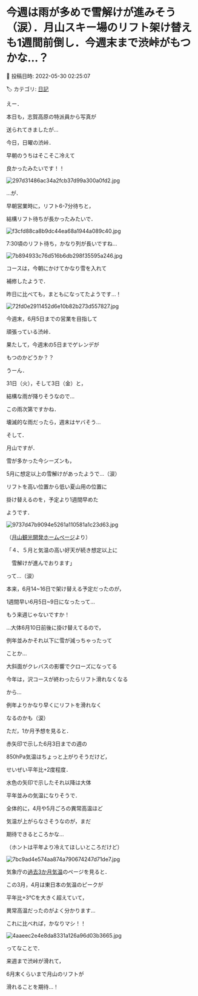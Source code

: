 # 今週は雨が多めで雪解けが進みそう（涙）．月山スキー場のリフト架け替えも1週間前倒し．今週末まで渋峠がもつかな…？

📅 投稿日時: 2022-05-30 02:25:07

🏷️ カテゴリ: [日記](cc4b5682fb7b8b144980957a978653fb0.md)

えー．


本日も，志賀高原の特派員から写真が


送られてきましたが…





今日，日曜の渋峠．


早朝のうちはそこそこ冷えて


良かったみたいです！！




![297d31486ac34a2fcb37d99a300a0fd2.jpg](images/297d31486ac34a2fcb37d99a300a0fd2.jpg)







…が．


早朝営業時に，リフト6-7分待ちと，


結構リフト待ちが長かったみたいで．




![f3cfd88ca8b9dc44ea68a1944a089c40.jpg](images/f3cfd88ca8b9dc44ea68a1944a089c40.jpg)




7:30頃のリフト待ち，かなり列が長いですね…




![7b894933c76d516b6db298f35595a246.jpg](images/7b894933c76d516b6db298f35595a246.jpg)







コースは，今朝にかけてかなり雪を入れて


補修したようで．


昨日に比べても，まともになってたようです…！




![72fd0e2911452d6e10b82b273d557827.jpg](images/72fd0e2911452d6e10b82b273d557827.jpg)







今週末，6月5日までの営業を目指して


頑張っている渋峠．


果たして，今週末の5日までゲレンデが


もつのかどうか？？





うーん．


31日（火），そして3日（金）と，


結構な雨が降りそうなので…


この雨次第ですかね．


壊滅的な雨だったら，週末はヤバそう…





そして．


月山ですが．


雪が多かった今シーズンも，


5月に想定以上の雪解けがあったようで…（涙）


リフトを高い位置から低い夏山用の位置に


掛け替えるのを，予定より1週間早めた


ようです．







![9737d47b9094e5261a110581a1c23d63.jpg](images/9737d47b9094e5261a110581a1c23d63.jpg)







（[月山観光開発ホームページ](https://gassankk.co.jp/)より）





「４、５月と気温の高い好天が続き想定以上に


　雪解けが進んでおります」


って…（涙）





本来，6月14~16日で架け替える予定だったのが，


1週間早い6月5日~9日になったって…


もう来週じゃないですか！


…大体6月10日前後に掛け替えてるので，


例年並みかそれ以下に雪が減っちゃったって


ことか…





大斜面がクレバスの影響でクローズになってる


今年は，沢コースが終わったらリフト滑れなくなる


から…


例年よりかなり早くにリフトを滑れなく


なるのかも（涙）





ただ，1か月予想を見ると．


赤矢印で示した6月3日までの週の


850hPa気温はちょっと上がりそうだけど，


せいぜい平年比+2度程度．


水色の矢印で示したそれ以降は大体


平年並みの気温になりそうで．


全体的に，4月や5月ごろの異常高温ほど


気温が上がらなさそうなのが，まだ


期待できるところかな…


（ホントは平年より冷えてほしいところだけど）




![7bc9ad4e574aa874a790674247d71de7.jpg](images/7bc9ad4e574aa874a790674247d71de7.jpg)







気象庁の[過去3か月気温](https://www.data.jma.go.jp/gmd/cpd/longfcst/tenkou/hensa_temp.html)のページを見ると．


この3月，4月は東日本の気温のピークが


平年比+3℃を大きく超えていて，


異常高温だったのがよく分かります…


これに比べれば，かなりマシ！！







![4aaeec2e4e8da8331a126a96d03b3665.jpg](images/4aaeec2e4e8da8331a126a96d03b3665.jpg)







ってなことで．


来週まで渋峠が滑れて，


6月末くらいまで月山のリフトが


滑れることを期待…！
